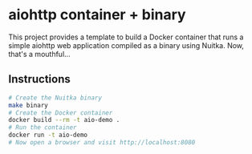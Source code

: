 # aiohttp container + binary

This project provides a template to build a Docker container that runs
a simple aiohttp web application compiled as a binary using Nuitka. Now, that's
a mouthful...

## Instructions

```bash
# Create the Nuitka binary
make binary
# Create the Docker container
docker build --rm -t aio-demo .
# Run the container
docker run -t aio-demo
# Now open a browser and visit http://localhost:8080
```
